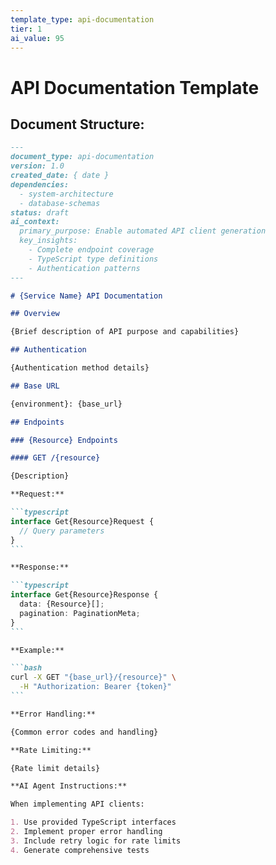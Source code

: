```yaml
---
template_type: api-documentation
tier: 1
ai_value: 95
---
```


# API Documentation Template

## Document Structure:

````markdown
---
document_type: api-documentation
version: 1.0
created_date: { date }
dependencies:
  - system-architecture
  - database-schemas
status: draft
ai_context:
  primary_purpose: Enable automated API client generation
  key_insights:
    - Complete endpoint coverage
    - TypeScript type definitions
    - Authentication patterns
---

# {Service Name} API Documentation

## Overview

{Brief description of API purpose and capabilities}

## Authentication

{Authentication method details}

## Base URL

{environment}: {base_url}

## Endpoints

### {Resource} Endpoints

#### GET /{resource}

{Description}

**Request:**

```typescript
interface Get{Resource}Request {
  // Query parameters
}
```

**Response:**

```typescript
interface Get{Resource}Response {
  data: {Resource}[];
  pagination: PaginationMeta;
}
```

**Example:**

```bash
curl -X GET "{base_url}/{resource}" \
  -H "Authorization: Bearer {token}"
```

**Error Handling:**

{Common error codes and handling}

**Rate Limiting:**

{Rate limit details}

**AI Agent Instructions:**

When implementing API clients:

1. Use provided TypeScript interfaces
2. Implement proper error handling
3. Include retry logic for rate limits
4. Generate comprehensive tests
````

